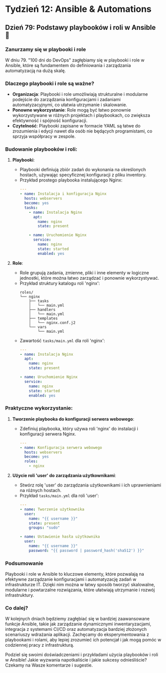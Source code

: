 # Tydzień 12: Ansible & Automations

## Dzień 79: Podstawy playbooków i roli w Ansible 📖

### Zanurzamy się w playbooki i role
W dniu 79. "100 dni do DevOps" zagłębiamy się w playbooki i role w Ansible, które są fundamentem do definiowania i zarządzania automatyzacją na dużą skalę.

### Dlaczego playbooki i role są ważne?
- **Organizacja**: Playbooki i role umożliwiają strukturalne i modularne podejście do zarządzania konfiguracjami i zadaniami automatyzacyjnymi, co ułatwia utrzymanie i skalowanie.
- **Ponowne wykorzystanie**: Role mogą być łatwo ponownie wykorzystywane w różnych projektach i playbookach, co zwiększa efektywność i spójność konfiguracji.
- **Czytelność**: Playbooki zapisane w formacie YAML są łatwe do zrozumienia i edycji nawet dla osób nie będących programistami, co sprzyja współpracy w zespole.

### Budowanie playbooków i roli:
1. **Playbooki**:
   - Playbooki definiują zbiór zadań do wykonania na określonych hostach, używając specyficznej konfiguracji z pliku inventory.
   - Przykład prostego playbooka instalującego Nginx:
     ```yaml
     ---
     - name: Instalacja i konfiguracja Nginx
       hosts: webservers
       become: yes
       tasks:
         - name: Instalacja Nginx
           apt:
             name: nginx
             state: present

         - name: Uruchomienie Nginx
           service:
             name: nginx
             state: started
             enabled: yes
     ```

2. **Role**:
   - Role grupują zadania, zmienne, pliki i inne elementy w logiczne jednostki, które można łatwo zarządzać i ponownie wykorzystywać.
   - Przykład struktury katalogu roli 'nginx':
     ```
     roles/
     └── nginx
         ├── tasks
         │   └── main.yml
         ├── handlers
         │   └── main.yml
         ├── templates
         │   └── nginx.conf.j2
         └── vars
             └── main.yml
     ```
   - Zawartość `tasks/main.yml` dla roli 'nginx':
     ```yaml
     ---
     - name: Instalacja Nginx
       apt:
         name: nginx
         state: present

     - name: Uruchomienie Nginx
       service:
         name: nginx
         state: started
         enabled: yes
     ```

### Praktyczne wykorzystanie:
1. **Tworzenie playbooka do konfiguracji serwera webowego**:
   - Zdefiniuj playbooka, który używa roli 'nginx' do instalacji i konfiguracji serwera Nginx.
     ```yaml
     ---
     - name: Konfiguracja serwera webowego
       hosts: webservers
       become: yes
       roles:
         - nginx
     ```

2. **Użycie roli 'user' do zarządzania użytkownikami**:
   - Stwórz rolę 'user' do zarządzania użytkownikami i ich uprawnieniami na różnych hostach.
   - Przykład `tasks/main.yml` dla roli 'user':
     ```yaml
     ---
     - name: Tworzenie użytkownika
       user:
         name: "{{ username }}"
         state: present
         groups: "sudo"

     - name: Ustawienie hasła użytkownika
       user:
         name: "{{ username }}"
         password: "{{ password | password_hash('sha512') }}"
     ```

### Podsumowanie
Playbooki i role w Ansible to kluczowe elementy, które pozwalają na efektywne zarządzanie konfiguracjami i automatyzację zadań w infrastrukturze IT. Dzięki nim można w łatwy sposób tworzyć skalowalne, modularne i powtarzalne rozwiązania, które ułatwiają utrzymanie i rozwój infrastruktury.

### Co dalej?
W kolejnych dniach będziemy zagłębiać się w bardziej zaawansowane funkcje Ansible, takie jak zarządzanie dynamicznymi inwentaryzacjami, integracja z systemami CI/CD oraz automatyzacja bardziej złożonych scenariuszy wdrażania aplikacji. Zachęcamy do eksperymentowania z playbookami i rolami, aby lepiej zrozumieć ich potencjał i jak mogą pomóc w codziennej pracy z infrastrukturą.

Podziel się swoimi doświadczeniami i przykładami użycia playbooków i roli w Ansible! Jakie wyzwania napotkaliście i jakie sukcesy odnieśliście? Czekamy na Wasze komentarze i sugestie.

